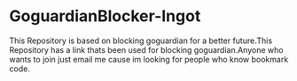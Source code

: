 # GoguardianBlocker-Ingot
This Repository is based on blocking goguardian for a better future.This Repository has a link thats been used for blocking goguardian.Anyone who wants to join just email me cause im looking for people who know bookmark code.
